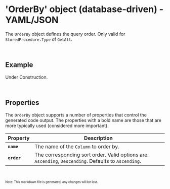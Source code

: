 # 'OrderBy' object (database-driven) - YAML/JSON

The `OrderBy` object defines the query order. Only valid for `StoredProcedure.Type` of `GetAll`.

<br/>

## Example

Under Construction.

<br/>

## Properties
The `OrderBy` object supports a number of properties that control the generated code output. The properties with a bold name are those that are more typically used (considered more important).

Property | Description
-|-
**`name`** | The name of the `Column` to order by.
**`order`** | The corresponding sort order. Valid options are: `Ascending`, `Descending`. Defaults to `Ascending`.

<br/>

<sub><sup>Note: This markdown file is generated; any changes will be lost.</sup></sub>
